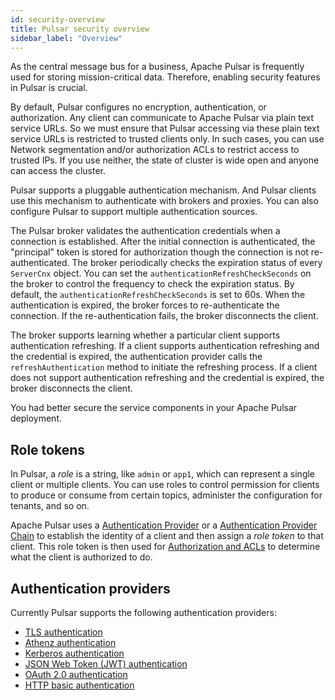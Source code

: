 ```yaml
---
id: security-overview
title: Pulsar security overview
sidebar_label: "Overview"
---
```


As the central message bus for a business, Apache Pulsar is frequently used for storing mission-critical data. Therefore, enabling security features in Pulsar is crucial.

By default, Pulsar configures no encryption, authentication, or authorization. Any client can communicate to Apache Pulsar via plain text service URLs. So we must ensure that Pulsar accessing via these plain text service URLs is restricted to trusted clients only. In such cases, you can use Network segmentation and/or authorization ACLs to restrict access to trusted IPs. If you use neither, the state of cluster is wide open and anyone can access the cluster.

Pulsar supports a pluggable authentication mechanism. And Pulsar clients use this mechanism to authenticate with brokers and proxies. You can also configure Pulsar to support multiple authentication sources.

The Pulsar broker validates the authentication credentials when a connection is established. After the initial connection is authenticated, the "principal" token is stored for authorization though the connection is not re-authenticated. The broker periodically checks the expiration status of every `ServerCnx` object. You can set the `authenticationRefreshCheckSeconds` on the broker to control the frequency to check the expiration status. By default, the `authenticationRefreshCheckSeconds` is set to 60s. When the authentication is expired, the broker forces to re-authenticate the connection. If the re-authentication fails, the broker disconnects the client.

The broker supports learning whether a particular client supports authentication refreshing. If a client supports authentication refreshing and the credential is expired, the authentication provider calls the `refreshAuthentication` method to initiate the refreshing process. If a client does not support authentication refreshing and the credential is expired, the broker disconnects the client.

You had better secure the service components in your Apache Pulsar deployment.

## Role tokens

In Pulsar, a *role* is a string, like `admin` or `app1`, which can represent a single client or multiple clients. You can use roles to control permission for clients to produce or consume from certain topics, administer the configuration for tenants, and so on.

Apache Pulsar uses a [Authentication Provider](#authentication-providers) or a [Authentication Provider Chain](security-extending.md/#proxybroker-authentication-plugin) to establish the identity of a client and then assign a *role token* to that client. This role token is then used for [Authorization and ACLs](security-authorization) to determine what the client is authorized to do.

## Authentication providers

Currently Pulsar supports the following authentication providers:

- [TLS authentication](security-tls-authentication.md)
- [Athenz authentication](security-athenz.md)
- [Kerberos authentication](security-kerberos.md)
- [JSON Web Token (JWT) authentication](security-jwt.md)
- [OAuth 2.0 authentication](security-oauth2.md)
- [HTTP basic authentication](security-basic-auth.md)


